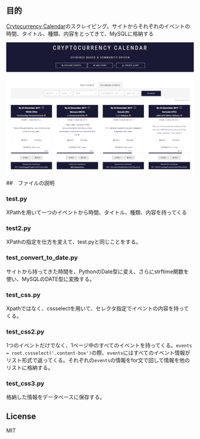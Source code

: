 ## 目的


[Crytocurrency Calendar][1]のスクレイピング。サイトからそれぞれのイベントの時間、タイトル、種類、内容をとってきて、MySQLに格納する

<img src="crypto_cal.png" alt="Crytocurrency Calendar" width="600" align="center">

##　ファイルの説明

### test.py
XPathを用いて一つのイベントから時間、タイトル、種類、内容を持ってくる

### test2.py
XPathの指定を仕方を変えて、test.pyと同じことをする。

### test_convert_to_date.py
サイトから持ってきた時間を、PythonのDate型に変え、さらにstrftime関数を使い、MySQLのDATE型に変換する。

### test_css.py
Xpathではなく、cssselectを用いて、セレクタ指定でイベントの内容を持ってくる。

### test_css2.py
1つのイベントだけでなく、1ページ中のすべてのイベントを持ってくる。`events = root.cssselect('.content-box')`の際、`events`にはすべてのイベント情報がリスト形式で返ってくる。それぞれの`events`の情報をfor文で回して情報を他のリストに格納する。

### test_css3.py
格納した情報をデータベースに保存する。

## License

MIT


[1]:https://coinmarketcal.com/
